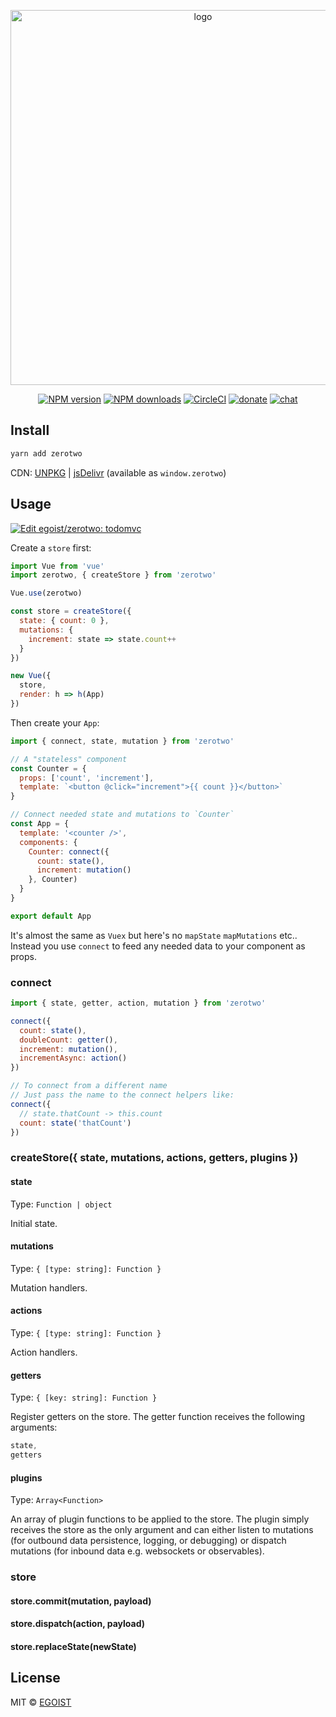 <p align="center">
<img src="https://user-images.githubusercontent.com/8784712/36010988-48ee5e8e-0d8f-11e8-96bf-08e799d94734.png" alt="logo" width="600">
</p>


<p align="center"><a href="https://npmjs.com/package/zerotwo"><img src="https://img.shields.io/npm/v/zerotwo.svg?style=flat" alt="NPM version"></a> <a href="https://npmjs.com/package/zerotwo"><img src="https://img.shields.io/npm/dm/zerotwo.svg?style=flat" alt="NPM downloads"></a> <a href="https://circleci.com/gh/egoist/zerotwo/tree/master"><img src="https://circleci.com/gh/egoist/zerotwo/tree/master.svg?style=shield" alt="CircleCI"></a>  <a href="https://github.com/egoist/donate"><img src="https://img.shields.io/badge/$-donate-ff69b4.svg?maxAge=2592000&amp;style=flat" alt="donate"></a> <a href="https://chat.egoist.moe"><img src="https://img.shields.io/badge/chat-on%20discord-7289DA.svg?style=flat" alt="chat"></a></p>

## Install

```bash
yarn add zerotwo
```

CDN: [UNPKG](https://unpkg.com/zerotwo/) | [jsDelivr](https://cdn.jsdelivr.net/npm/zerotwo/) (available as `window.zerotwo`)

## Usage

[![Edit egoist/zerotwo: todomvc](https://codesandbox.io/static/img/play-codesandbox.svg)](https://codesandbox.io/s/github/egoist/zerotwo/tree/master/examples/todomvc)

Create a `store` first:

```js
import Vue from 'vue'
import zerotwo, { createStore } from 'zerotwo'

Vue.use(zerotwo)

const store = createStore({
  state: { count: 0 },
  mutations: {
    increment: state => state.count++
  }
})

new Vue({
  store,
  render: h => h(App)
})
```

Then create your `App`:

```js
import { connect, state, mutation } from 'zerotwo'

// A "stateless" component
const Counter = {
  props: ['count', 'increment'],
  template: `<button @click="increment">{{ count }}</button>`
}

// Connect needed state and mutations to `Counter`
const App = {
  template: '<counter />',
  components: {
    Counter: connect({
      count: state(),
      increment: mutation()
    }, Counter)
  }
}

export default App
```

It's almost the same as `Vuex` but here's no `mapState` `mapMutations` etc.. Instead you use `connect` to feed any needed data to your component as props.

### connect

```js
import { state, getter, action, mutation } from 'zerotwo'

connect({
  count: state(),
  doubleCount: getter(),
  increment: mutation(),
  incrementAsync: action()
})

// To connect from a different name
// Just pass the name to the connect helpers like:
connect({
  // state.thatCount -> this.count
  count: state('thatCount')
})
```

### createStore({ state, mutations, actions, getters, plugins })

#### state

Type: `Function | object`

Initial state.

#### mutations

Type: `{ [type: string]: Function }`

Mutation handlers.

#### actions

Type: `{ [type: string]: Function }`

Action handlers.

#### getters

Type: `{ [key: string]: Function }`

Register getters on the store. The getter function receives the following arguments:

```js
state,
getters
```

#### plugins

Type: `Array<Function>`

An array of plugin functions to be applied to the store. The plugin simply receives the store as the only argument and can either listen to mutations (for outbound data persistence, logging, or debugging) or dispatch mutations (for inbound data e.g. websockets or observables).

### store

#### store.commit(mutation, payload)

#### store.dispatch(action, payload)

#### store.replaceState(newState)

## License

MIT &copy; [EGOIST](https://github.com/egoist)

